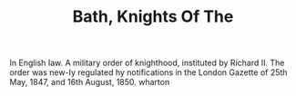 ---
title: Bath, Knights Of The
permalink: "/definitions/bath-knights-of-the.html"
body: In English Iaw. A military order of knighthood, instituted by Richard II. The
  order was new-Iy regulated hy notifications in the London Gazette of 25th May, 1847,
  and 16th August, 1850. wharton
published_at: '2018-07-07'
layout: post
---